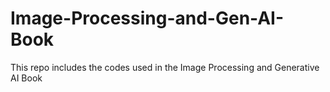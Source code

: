 # Image-Processing-and-Gen-AI-Book
This repo includes the codes used in the Image Processing and Generative AI Book 
